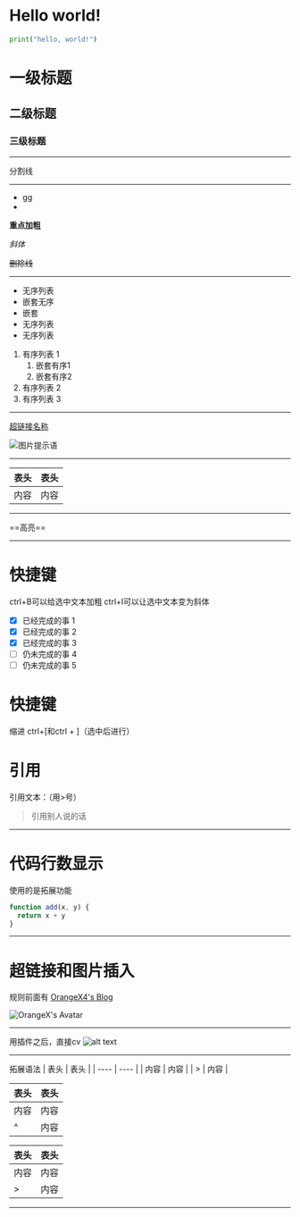 # Hello world!

```python
print("hello, world!")
```

# 一级标题

## 二级标题

### 三级标题
---
分割线

-----------
- gg
- 
**重点加粗**

*斜体*

~~删除线~~

---

* 无序列表
 * 嵌套无序
 * 嵌套
* 无序列表
* 无序列表

1. 有序列表 1
   1. 嵌套有序1
   2. 嵌套有序2
2. 有序列表 2
3. 有序列表 3
---
[超链接名称](www.baidu.com)

![图片提示语](图片地址)

---
<!---表格--->
| 表头 | 表头 |
| ---- | ---- |
| 内容 | 内容 |
---

==高亮==

---

# 快捷键
ctrl+B可以给选中文本加粗
ctrl+I可以让选中文本变为斜体

- [x] 已经完成的事 1
- [x] 已经完成的事 2
- [x] 已经完成的事 3
- [ ] 仍未完成的事 4
- [ ] 仍未完成的事 5

# 快捷键
缩进 ctrl+[和ctrl + ]（选中后进行）

# 引用
引用文本：（用>号）
> 引用别人说的话
---
# 代码行数显示
使用的是拓展功能
```javascript {.line-numbers}
function add(x, y) {
  return x + y
}
```
---
# 超链接和图片插入
规则前面有
[OrangeX4's Blog](https://www.baidu.com/)

![OrangeX's Avatar](https://orangex4.cool/images/icons/profile.jpg)

---
用插件之后，直接cv
![alt text](8b4f30d4906d22a49aa1637414fef9ac.jpg)

---
拓展语法
| 表头 | 表头 |
| ---- | ---- |
| 内容 | 内容 |
| >    | 内容 |

| 表头 | 表头 |
| ---- | ---- |
| 内容 | 内容 |
| ^    | 内容 |

| 表头 | 表头 |
| ---- | ---- |
| 内容 | 内容 |
| >    | 内容 |

---
